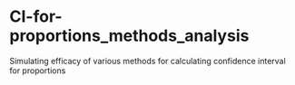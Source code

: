 # CI-for-proportions_methods_analysis
Simulating efficacy of various methods for calculating confidence interval for proportions
